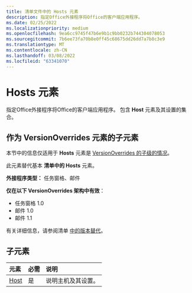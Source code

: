 ```yaml
---
title: 清单文件中的 Hosts 元素
description: 指定Office外接程序将Office的客户端应用程序。
ms.date: 02/25/2022
ms.localizationpriority: medium
ms.openlocfilehash: 9ea6cc9745f47b6e9b1c9bb0232b744304078053
ms.sourcegitcommit: 7b6ee73fa70b8e0ff45c68675dd26dd7a7b8c3e9
ms.translationtype: MT
ms.contentlocale: zh-CN
ms.lasthandoff: 03/08/2022
ms.locfileid: "63341070"
---
```

# <a name="hosts-element"></a>Hosts 元素

指定Office外接程序将Office的客户端应用程序。 包含 **Host** 元素及其设置的集合。 

## <a name="as-child-of-versionoverrides-element"></a>作为 VersionOverrides 元素的子元素

本节中的信息仅适用于 **Hosts** 元素是 [VersionOverrides 的子级的情况](versionoverrides.md)。

此元素替代基本 **清单中的 Hosts** 元素。

**外接程序类型：** 任务窗格、邮件

**仅在以下 VersionOverrides 架构中有效**：

- 任务窗格 1.0
- 邮件 1.0
- 邮件 1.1

有关详细信息，请参阅清单 [中的版本替代](../../develop/add-in-manifests.md#version-overrides-in-the-manifest)。

## <a name="child-elements"></a>子元素

|  元素 |  必需  |  说明  |
|:-----|:-----|:-----|
|  [Host](host.md)    |  是   |  说明主机及其设置。 |
